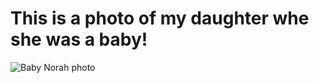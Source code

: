 # This is a photo of my daughter whe she was a baby!

![Baby Norah photo](https://user-images.githubusercontent.com/83032886/186549364-595d1937-e461-4c23-b0ec-7bfc81dbc762.jpg)
